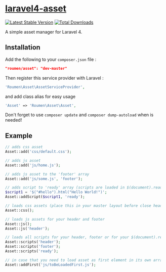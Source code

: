 # [laravel4-asset](http://roumen.me/projects/laravel4-asset)

[![Latest Stable Version](https://poser.pugx.org/roumen/asset/version.png)](https://packagist.org/packages/roumen/asset) [![Total Downloads](https://poser.pugx.org/roumen/asset/d/total.png)](https://packagist.org/packages/roumen/asset)

A simple asset manager for Laravel 4.


## Installation

Add the following to your `composer.json` file :

```json
"roumen/asset": "dev-master"
```

Then register this service provider with Laravel :

```php
'Roumen\Asset\AssetServiceProvider',
```

and add class alias for easy usage
```php
'Asset' => 'Roumen\Asset\Asset',
```

Don't forget to use ``composer update`` and ``composer dump-autoload`` when is needed!

## Example

```php
// adds css asset
Asset::add('css/default.css');

// adds js asset
Asset::add('js/home.js');

// adds js asset to the 'footer' array
Asset::add('js/some.js', 'footer');

// adds script to 'ready' array (scripts are loaded in $(document).ready() function)
$script1 = '$("#hello").html("Hello World!")';
Asset::addScript($script1, 'ready');

// loads css assets (place this in your master layout before close head tag)
Asset::css();

// loads js assets for your header and footer
Asset::js();
Asset::js('header');

// loads all scripts for your header, footer or for your $(document).ready() function
Asset::scripts('header');
Asset::scripts('footer');
Asset::scripts('ready');

// in case that you need to load asset as first element in its own array
Asset::addFirst('js/toBeLoadedFirst.js');
```